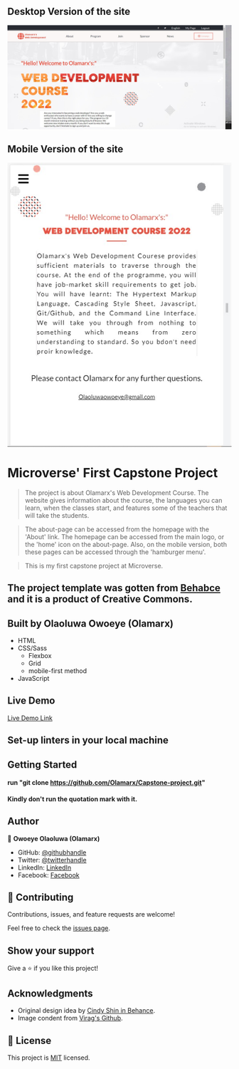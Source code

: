 ## Desktop Version of the site
<p align="center">
  <img
  src="./images/desktop-version.jpg"
  alt="Desktop Version"
  >
</p>

## Mobile Version of the site

<p align="center">
  <img 
  src="/images/mobile-version.jpg"
  alt="Mobile Version"
  >
</p>

# Microverse' First Capstone Project
> The project is about Olamarx's Web Development Course. The website gives information about the course, the languages you can learn, when the classes start, and features some of the teachers that will take the students.


> The about-page can be accessed from the homepage with the 'About' link.
> The homepage can be accessed from the main logo, or the 'home' icon on the about-page.
> Also, on the mobile version, both these pages can be accessed through the 'hamburger menu'.


> This is my first capstone project at Microverse.
## The project template was gotten from [Behabce](https://www.behance.net/gallery/29845175/CC-Global-Summit-2015) and it is a product of Creative Commons.

## Built by Olaoluwa Owoeye (Olamarx)

- HTML
- CSS/Sass
  - Flexbox
  - Grid
  - mobile-first method
- JavaScript

## Live Demo

[Live Demo Link](https://olamarx.github.io/Capstone-project/)

## Set-up linters in your local machine

## Getting Started

#### run "git clone https://github.com/Olamarx/Capstone-project.git"

#### Kindly don't run the quotation mark with it.

## Author

👤 **Owoeye Olaoluwa (Olamarx)**

- GitHub: [@githubhandle](https://github.com/Olamarx)
- Twitter: [@twitterhandle](https://twitter.com/Owoeye0laoluwa)
- LinkedIn: [LinkedIn](https://www.linkedin.com/in/olaoluwa-owoeye-617702162/)
- Facebook: [Facebook](https://web.facebook.com/olaoluwa.owoeye.39)


## 🤝 Contributing

Contributions, issues, and feature requests are welcome!

Feel free to check the [issues page](https://github.com/Olamarx/Microverse-Portfolio-setup/issues).

## Show your support

Give a ⭐️ if you like this project!


## Acknowledgments

- Original design idea by <a href="https://www.behance.net/adagio07">Cindy Shin in Behance</a>.
- Image condent from <a href="https://www.behance.net/adagio07">Virag's Github</a>.



## 📝 License

This project is [MIT](./MIT.md) licensed.
